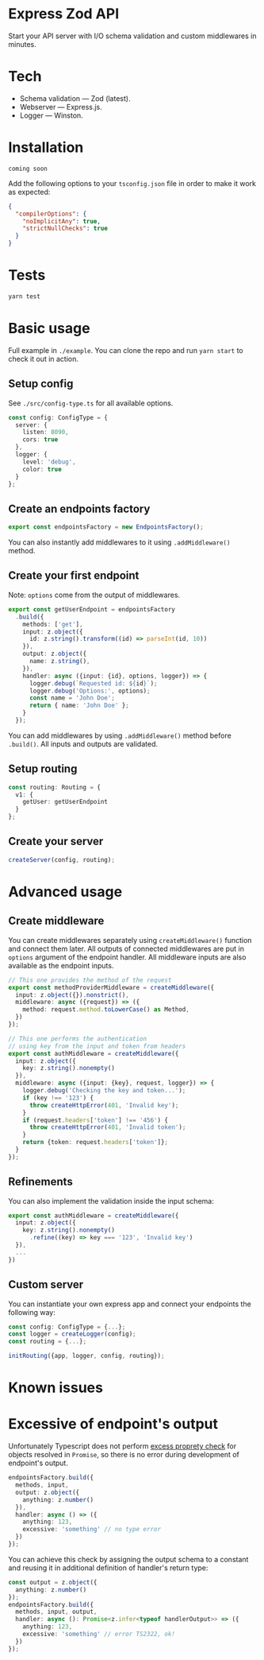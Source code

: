 # Express Zod API

Start your API server with I/O schema validation and custom middlewares in minutes.

# Tech

- Schema validation — Zod (latest).
- Webserver — Express.js.
- Logger — Winston.

# Installation

```
coming soon
```

Add the following options to your `tsconfig.json` file in order to make it work as expected:

```json
{
  "compilerOptions": {
    "noImplicitAny": true,
    "strictNullChecks": true
  }
}
```

# Tests

```sh
yarn test
```

# Basic usage

Full example in `./example`. You can clone the repo and run `yarn start` to check it out in action.

## Setup config

See `./src/config-type.ts` for all available options.
```typescript
const config: ConfigType = {
  server: {
    listen: 8090,
    cors: true
  },
  logger: {
    level: 'debug',
    color: true
  }
};
```

## Create an endpoints factory

```typescript
export const endpointsFactory = new EndpointsFactory();
```

You can also instantly add middlewares to it using `.addMiddleware()` method.

## Create your first endpoint

Note: `options` come from the output of middlewares.

```typescript
export const getUserEndpoint = endpointsFactory
  .build({
    methods: ['get'],
    input: z.object({
      id: z.string().transform((id) => parseInt(id, 10))
    }),
    output: z.object({
      name: z.string(),
    }),
    handler: async ({input: {id}, options, logger}) => {
      logger.debug(`Requested id: ${id}`);
      logger.debug('Options:', options);
      const name = 'John Doe';
      return { name: 'John Doe' };
    }
  });
```

You can add middlewares by using `.addMiddleware()` method before `.build()`.
All inputs and outputs are validated.

## Setup routing

```typescript
const routing: Routing = {
  v1: {
    getUser: getUserEndpoint
  }
};
```

## Create your server

```typescript
createServer(config, routing);
```

# Advanced usage
## Create middleware

You can create middlewares separately using `createMiddleware()` function and connect them later.
All outputs of connected middlewares are put in `options` argument of the endpoint handler.
All middleware inputs are also available as the endpoint inputs.

```typescript
// This one provides the method of the request
export const methodProviderMiddleware = createMiddleware({
  input: z.object({}).nonstrict(),
  middleware: async ({request}) => ({
    method: request.method.toLowerCase() as Method,
  })
});

// This one performs the authentication 
// using key from the input and token from headers
export const authMiddleware = createMiddleware({
  input: z.object({
    key: z.string().nonempty()
  }),
  middleware: async ({input: {key}, request, logger}) => {
    logger.debug('Checking the key and token...');
    if (key !== '123') {
      throw createHttpError(401, 'Invalid key');
    }
    if (request.headers['token'] !== '456') {
      throw createHttpError(401, 'Invalid token');
    }
    return {token: request.headers['token']};
  }
});
```

## Refinements

You can also implement the validation inside the input schema:

```typescript
export const authMiddleware = createMiddleware({
  input: z.object({
    key: z.string().nonempty()
      .refine((key) => key === '123', 'Invalid key')
  }),
  ...
})
```

## Custom server

You can instantiate your own express app and connect your endpoints the following way:

```typescript
const config: ConfigType = {...};
const logger = createLogger(config);
const routing = {...};

initRouting({app, logger, config, routing});
```

# Known issues

# Excessive of endpoint's output

Unfortunately Typescript does not perform [excess proprety check](https://www.typescriptlang.org/docs/handbook/interfaces.html#excess-property-checks) for objects resolved in `Promise`, so there is no error during development of endpoint's output.

```typescript
endpointsFactory.build({
  methods, input,
  output: z.object({
    anything: z.number()
  }),
  handler: async () => ({
    anything: 123,
    excessive: 'something' // no type error
  })
});
```

You can achieve this check by assigning the output schema to a constant and reusing it in additional definition of handler's return type:

```typescript
const output = z.object({
  anything: z.number()
});
endpointsFactory.build({
  methods, input, output,
  handler: async (): Promise<z.infer<typeof handlerOutput>> => ({
    anything: 123,
    excessive: 'something' // error TS2322, ok!
  })
});
```

